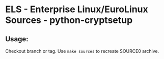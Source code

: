 # ELS - Enterprise Linux/EuroLinux Sources - python-cryptsetup
 
## Usage:
  Checkout branch or tag. Use `make sources` to recreate  SOURCE0 archive.
